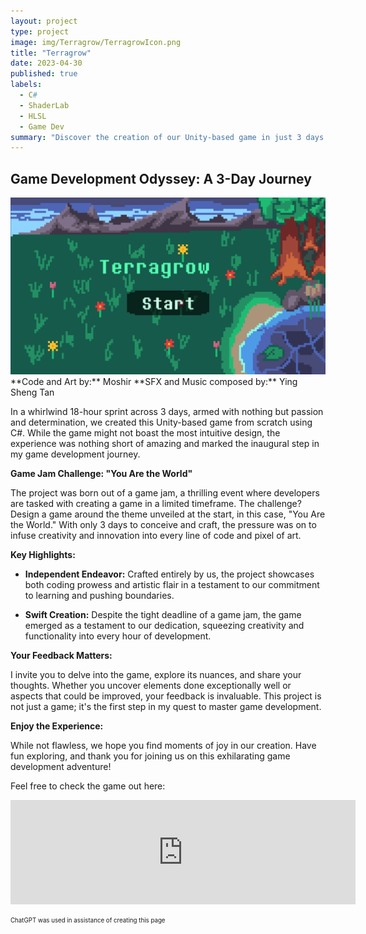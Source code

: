 ```yaml
---
layout: project
type: project
image: img/Terragrow/TerragrowIcon.png
title: "Terragrow"
date: 2023-04-30
published: true
labels:
  - C#
  - ShaderLab
  - HLSL
  - Game Dev
summary: "Discover the creation of our Unity-based game in just 3 days for a game jam, where we tackled the challenge of crafting a unique experience around the theme 'You Are the World' --Coded from scratch, infused with passion, and a testament to our game dev journey."
---
```

## **Game Development Odyssey: A 3-Day Journey**
<div class="text-center p-4">
  <img width="700px" src="../img/Terragrow/Terragrow.png" class="img-thumbnail" >
</div>
**Code and Art by:** Moshir  
**SFX and Music composed by:** Ying Sheng Tan

In a whirlwind 18-hour sprint across 3 days, armed with nothing but passion and determination, we created this Unity-based game from scratch using C#. While the game might not boast the most intuitive design, the experience was nothing short of amazing and marked the inaugural step in my game development journey.

**Game Jam Challenge: "You Are the World"**

The project was born out of a game jam, a thrilling event where developers are tasked with creating a game in a limited timeframe. The challenge? Design a game around the theme unveiled at the start, in this case, "You Are the World." With only 3 days to conceive and craft, the pressure was on to infuse creativity and innovation into every line of code and pixel of art.

**Key Highlights:**

- **Independent Endeavor:** Crafted entirely by us, the project showcases both coding prowess and artistic flair in a testament to our commitment to learning and pushing boundaries.

- **Swift Creation:** Despite the tight deadline of a game jam, the game emerged as a testament to our dedication, squeezing creativity and functionality into every hour of development.

**Your Feedback Matters:**

I invite you to delve into the game, explore its nuances, and share your thoughts. Whether you uncover elements done exceptionally well or aspects that could be improved, your feedback is invaluable. This project is not just a game; it's the first step in my quest to master game development.

**Enjoy the Experience:**

While not flawless, we hope you find moments of joy in our creation. Have fun exploring, and thank you for joining us on this exhilarating game development adventure!

Feel free to check the game out here:
<iframe frameborder="0" src="https://itch.io/embed/2041573" width="552" height="167"><a href="https://moshir.itch.io/terragrow">Terragrow by Moshir</a></iframe>


<sub><sup>ChatGPT was used in assistance of creating this page</sup></sub>